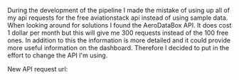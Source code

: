 During the development of the pipeline I made the mistake of using up all of my api requests for the free aviationstack api instead of using sample data. When looking around for solutions I found the AeroDataBox API. It does cost 1 dollar per month but this will give me 300 requests instead of the 100 free ones. In addition to this the information is more detailed and it could provide more useful information on the dashboard. Therefore I decided to put in the effort to change the API I'm using. 

New API request url: 

